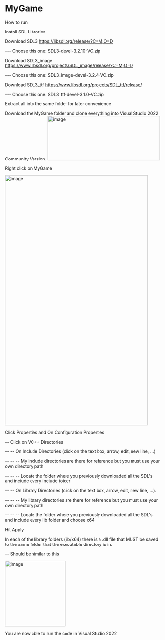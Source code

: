 # MyGame
How to run

Install SDL Libraries

Download SDL3 https://libsdl.org/release/?C=M;O=D

--- Choose this one: SDL3-devel-3.2.10-VC.zip

Download SDL3_image https://www.libsdl.org/projects/SDL_image/release/?C=M;O=D

--- Choose this one: SDL3_image-devel-3.2.4-VC.zip

Download SDL3_ttf https://www.libsdl.org/projects/SDL_ttf/release/

--- Choose this one: SDL3_ttf-devel-3.1.0-VC.zip


Extract all into the same folder for later convenience 

Download the MyGame folder and clone everything into Visual Studio 2022 Community Version.
<img width="364" height="145" alt="image" src="https://github.com/user-attachments/assets/13693a61-20ba-4257-9d10-75579ca80ac1" />

Right click on MyGame

<img width="463" height="813" alt="image" src="https://github.com/user-attachments/assets/504d7088-fbc7-45bf-9a04-3b01a989b048" />

Click Properties and On Configuration Properties

-- Click on VC++ Directories

-- -- On Include Directories (click on the text box, arrow, edit, new line, ...)
 
-- -- -- My include directories are there for reference but you must use your own directory path
 
-- -- -- Locate the folder where you previously downloaded all the SDL's and include every include folder
 
-- -- On Library Directories (click on the text box, arrow, edit, new line, ...).
 
-- -- --  My library directories are there for reference but you must use your own directory path
 
-- -- -- Locate the folder where you previously downloaded all the SDL's and include every lib folder and choose x64

Hit Apply

In each of the library folders (lib/x64) there is a .dll file that MUST be saved to the same folder that the executable directory is in.

-- Should be similar to this 

<img width="195" height="213" alt="image" src="https://github.com/user-attachments/assets/f37fd50b-0617-4b60-b7d9-43d0e714eaf9" />

You are now able to run the code in Visual Studio 2022

